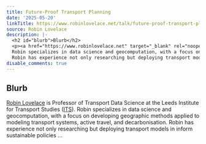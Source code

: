 ```yaml
---
title: Future-Proof Transport Planning
date: '2025-05-20'
linkTitle: https://www.robinlovelace.net/talk/future-proof-transport-planning/
source: Robin Lovelace
description: |-
  <h2 id="blurb">Blurb</h2>
  <p><a href="https://www.robinlovelace.net" target="_blank" rel="noopener">Robin Lovelace</a> is Professor of Transport Data Science at the Leeds Institute for Transport Studies (<a href="https://environment.leeds.ac.uk/transport/staff/953/dr-robin-lovelace" target="_blank" rel="noopener">ITS</a>).
  Robin specializes in data science and geocomputation, with a focus on developing geographic methods applied to modeling transport systems, active travel, and decarbonisation.
  Robin has experience not only researching but deploying transport models in inform sustainable policies ...
disable_comments: true
---
```

<h2 id="blurb">Blurb</h2>
<p><a href="https://www.robinlovelace.net" target="_blank" rel="noopener">Robin Lovelace</a> is Professor of Transport Data Science at the Leeds Institute for Transport Studies (<a href="https://environment.leeds.ac.uk/transport/staff/953/dr-robin-lovelace" target="_blank" rel="noopener">ITS</a>).
Robin specializes in data science and geocomputation, with a focus on developing geographic methods applied to modeling transport systems, active travel, and decarbonisation.
Robin has experience not only researching but deploying transport models in inform sustainable policies ...